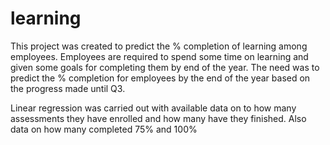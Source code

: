 # learning
This project was created to predict the % completion of learning among employees. Employees are required to spend some time on learning and given some goals for completing them by end of the year. The need was to predict the % completion for employees by the end of the year based on the progress made until Q3.

Linear regression was carried out with available data on to how many assessments they have enrolled and how many have they finished. Also data on how many completed 75% and 100%
